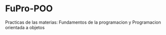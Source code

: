 # FuPro-POO
Practicas de las materias: Fundamentos de la programacion y Programacion orientada a objetos
